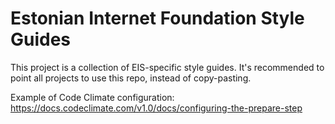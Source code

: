 # Estonian Internet Foundation Style Guides

This project is a collection of EIS-specific style guides. It's recommended to point all projects to use this repo, instead of copy-pasting.

Example of Code Climate configuration: https://docs.codeclimate.com/v1.0/docs/configuring-the-prepare-step
